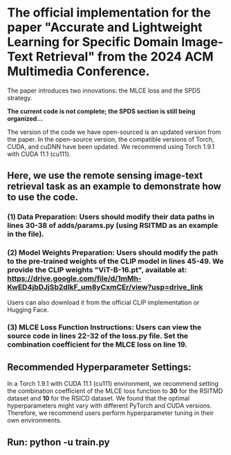 
# The official implementation for the paper "Accurate and Lightweight Learning for Specific Domain Image-Text Retrieval" from the 2024 ACM Multimedia Conference. 

The paper introduces two innovations: the MLCE loss and the SPDS strategy.

**The current code is not complete; the SPDS section is still being organized...**

The version of the code we have open-sourced is an updated version from the paper. In the open-source version, the compatible versions of Torch, CUDA, and cuDNN have been updated. We recommend using Torch 1.9.1 with CUDA 11.1 (cu111).

## Here, we use the remote sensing image-text retrieval task as an example to demonstrate how to use the code.

  ### (1) Data Preparation: Users should modify their data paths in lines 30-38 of adds/params.py (using RSITMD as an example in the file).
  ### (2) Model Weights Preparation: Users should modify the path to the pre-trained weights of the CLIP model in lines 45-49. We provide the CLIP weights "ViT-B-16.pt", available at: https://drive.google.com/file/d/1mMh-KwED4jbDJjSb2dIkF_um8yCxmCEr/view?usp=drive_link 
Users can also download it from the official CLIP implementation or Hugging Face.
  ### (3) MLCE Loss Function Instructions: Users can view the source code in lines 22-32 of the loss.py file. Set the combination coefficient for the MLCE loss on line 19.

## Recommended Hyperparameter Settings:
In a Torch 1.9.1 with CUDA 11.1 (cu111) environment, we recommend setting the combination coefficient of the MLCE loss function to **30** for the RSITMD dataset and **10** for the RSICD dataset. 
We found that the optimal hyperparameters might vary with different PyTorch and CUDA versions. Therefore, we recommend users perform hyperparameter tuning in their own environments. 

## Run: python -u train.py



